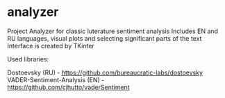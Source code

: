 # analyzer


Project Analyzer for classic luterature sentiment analysis 
Includes EN and RU languages, visual plots and selecting significant parts of the text
Interface is created by TKinter

Used libraries:

Dostoevsky (RU) - https://github.com/bureaucratic-labs/dostoevsky
VADER-Sentiment-Analysis (EN) - https://github.com/cjhutto/vaderSentiment
